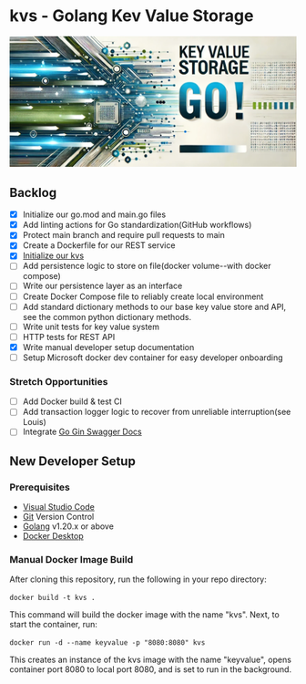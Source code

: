 # kvs - Golang Kev Value Storage
![keyvalue image](./banner.png)

## Backlog
- [x] Initialize our go.mod and main.go files
- [x] Add linting actions for Go standardization(GitHub workflows)
- [x] Protect main branch and require pull requests to main
- [x] Create a Dockerfile for our REST service
- [x] [Initialize our kvs][]
- [ ] Add persistence logic to store on file(docker volume--with docker compose)
- [ ] Write our persistence layer as an interface
- [ ] Create Docker Compose file to reliably create local environment
- [ ] Add standard dictionary methods to our base key value store and API, see the common python dictionary methods.
- [ ] Write unit tests for key value system
- [ ] HTTP tests for REST API
- [x] Write manual developer setup documentation
- [ ] Setup Microsoft docker dev container for easy developer onboarding

### Stretch Opportunities
- [ ] Add Docker build & test CI
- [ ] Add transaction logger logic to recover from unreliable interruption(see
  Louis)
- [ ] Integrate [Go Gin Swagger Docs][]

## New Developer Setup
### Prerequisites 
- [Visual Studio Code][]
- [Git][] Version Control
- [Golang][] v1.20.x or above
- [Docker Desktop][]
### Manual Docker Image Build
After cloning this repository, run the following in your repo directory:

`docker build -t kvs .`

This command will build the docker image with the name "kvs". Next, to start the container, run:

`docker run -d --name keyvalue -p "8080:8080" kvs`

This creates an instance of the kvs image with the name "keyvalue", opens container port 8080 to local port 8080, and is set to run in the background.




[Docker Compose]: https://docs.docker.com/compose/
[Go Gin Swagger Docs]: https://medium.com/@kumar16.pawan/integrating-swagger-with-gin-framework-in-go-f8d4883f4833
[Initialize our kvs]: (https://medium.com/@anshurai8991/building-a-simple-key-value-store-in-go-adfbd781f16e)
[interface]: https://gobyexample.com/interfaces
[Visual Studio Code]: (https://code.visualstudio.com/) 
[Git]: (https://git-scm.com/downloads)
[Golang]: (https://go.dev/doc/install)
[Docker Desktop]: (https://www.docker.com/products/docker-desktop/)